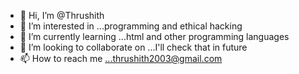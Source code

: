 - 👋 Hi, I’m @Thrushith
- 👀 I’m interested in ...programming and ethical hacking
- 🌱 I’m currently learning ...html and other programming languages
- 💞️ I’m looking to collaborate on ...I'll check that in future
- 📫 How to reach me ...thrushith2003@gmail.com

<!---
Thrushith/Thrushith is a ✨ special ✨ repository because its `README.md` (this file) appears on your GitHub profile.
You can click the Preview link to take a look at your changes.
--->
